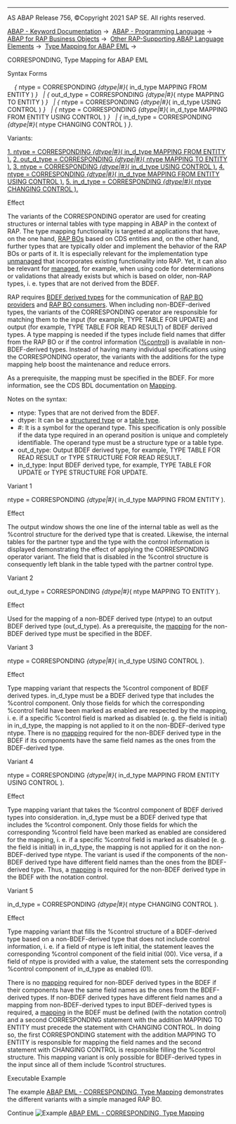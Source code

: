   

* * *

AS ABAP Release 756, ©Copyright 2021 SAP SE. All rights reserved.

[ABAP - Keyword Documentation](https://help.sap.com/doc/abapdocu_756_index_htm/7.56/en-US/abenabap.htm) →  [ABAP - Programming Language](https://help.sap.com/doc/abapdocu_756_index_htm/7.56/en-US/abenabap_reference.htm) →  [ABAP for RAP Business Objects](https://help.sap.com/doc/abapdocu_756_index_htm/7.56/en-US/abenabap_for_rap_bos.htm) →  [Other RAP-Supporting ABAP Language Elements](https://help.sap.com/doc/abapdocu_756_index_htm/7.56/en-US/abenabap_rap_other.htm) →  [Type Mapping for ABAP EML](https://help.sap.com/doc/abapdocu_756_index_htm/7.56/en-US/abapeml_type_mapping.htm) → 

CORRESPONDING, Type Mapping for ABAP EML

Syntax Forms

    *{* ntype = CORRESPONDING *{*dtype*|*#*}*( in\_d\_type MAPPING FROM ENTITY ) *}*
  *|* *{* out\_d\_type = CORRESPONDING *{*dtype*|*#*}*( ntype MAPPING TO ENTITY ) *}*
  *|* *{* ntype = CORRESPONDING *{*dtype*|*#*}*( in\_d\_type USING CONTROL ) *}*
  *|* *{* ntype = CORRESPONDING *{*dtype*|*#*}*( in\_d\_type MAPPING FROM ENTITY USING CONTROL ) *}*
  *|* *{* in\_d\_type = CORRESPONDING *{*dtype*|*#*}*( ntype CHANGING CONTROL ) *}*.

Variants:

[1\. ntype = CORRESPONDING *{*dtype*|*#*}*( in\_d\_type MAPPING FROM ENTITY ).](#!ABAP_VARIANT_1@1@)
[2\. out\_d\_type = CORRESPONDING *{*dtype*|*#*}*( ntype MAPPING TO ENTITY ).](#!ABAP_VARIANT_2@2@)
[3\. ntype = CORRESPONDING *{*dtype*|*#*}*( in\_d\_type USING CONTROL ).](#!ABAP_VARIANT_3@3@)
[4\. ntype = CORRESPONDING *{*dtype*|*#*}*( in\_d\_type MAPPING FROM ENTITY USING CONTROL ).](#!ABAP_VARIANT_4@4@)
[5\. in\_d\_type = CORRESPONDING *{*dtype*|*#*}*( ntype CHANGING CONTROL ).](#!ABAP_VARIANT_5@5@)

Effect

The variants of the CORRESPONDING operator are used for creating structures or internal tables with type mapping in ABAP in the context of RAP. The type mapping functionality is targeted at applications that have, on the one hand, [RAP BOs](https://help.sap.com/doc/abapdocu_756_index_htm/7.56/en-US/abenrap_bo_glosry.htm "Glossary Entry") based on CDS entities and, on the other hand, further types that are typically older and implement the behavior of the RAP BOs or parts of it. It is especially relevant for the implementation type [unmanaged](https://help.sap.com/doc/abapdocu_756_index_htm/7.56/en-US/abenbdl_impl_type.htm) that incorporates existing functionality into RAP. Yet, it can also be relevant for [managed](https://help.sap.com/doc/abapdocu_756_index_htm/7.56/en-US/abenbdl_impl_type.htm), for example, when using code for determinations or validations that already exists but which is based on older, non-RAP types, i. e. types that are not derived from the BDEF.

RAP requires [BDEF derived types](https://help.sap.com/doc/abapdocu_756_index_htm/7.56/en-US/abenrap_derived_type_glosry.htm "Glossary Entry") for the communication of [RAP BO providers](https://help.sap.com/doc/abapdocu_756_index_htm/7.56/en-US/abenrap_bo_provider_glosry.htm "Glossary Entry") and [RAP BO consumers](https://help.sap.com/doc/abapdocu_756_index_htm/7.56/en-US/abenrap_bo_consumer_glosry.htm "Glossary Entry"). When including non-BDEF-derived types, the variants of the CORRESPONDING operator are responsible for matching them to the input (for example, TYPE TABLE FOR UPDATE) and output (for example, TYPE TABLE FOR READ RESULT) of BDEF derived types. A type mapping is needed if the types include field names that differ from the RAP BO or if the control information ([%control](https://help.sap.com/doc/abapdocu_756_index_htm/7.56/en-US/abapderived_types_comp.htm)) is available in non-BDEF-derived types. Instead of having many individual specifications using the CORRESPONDING operator, the variants with the additions for the type mapping help boost the maintenance and reduce errors.

As a prerequisite, the mapping must be specified in the BDEF. For more information, see the CDS BDL documentation on [Mapping](https://help.sap.com/doc/abapdocu_756_index_htm/7.56/en-US/abenbdl_type_mapping.htm).

Notes on the syntax:

-   ntype: Types that are not derived from the BDEF.
-   dtype: It can be a [structured type](https://help.sap.com/doc/abapdocu_756_index_htm/7.56/en-US/abenstructured_type_glosry.htm "Glossary Entry") or a [table type](https://help.sap.com/doc/abapdocu_756_index_htm/7.56/en-US/abentable_type_glosry.htm "Glossary Entry").
-   #: It is a symbol for the operand type. This specification is only possible if the data type required in an operand position is unique and completely identifiable. The operand type must be a structure type or a table type.
-   out\_d\_type: Output BDEF derived type, for example, TYPE TABLE FOR READ RESULT or TYPE STRUCTURE FOR READ RESULT.
-   in\_d\_type: Input BDEF derived type, for example, TYPE TABLE FOR UPDATE or TYPE STRUCTURE FOR UPDATE.

Variant 1   

ntype = CORRESPONDING *{*dtype*|*#*}*( in\_d\_type MAPPING FROM ENTITY ).

Effect

The output window shows the one line of the internal table as well as the %control structure for the derived type that is created. Likewise, the internal tables for the partner type and the type with the control information is displayed demonstrating the effect of applying the CORRESPONDING operator variant. The field that is disabled in the %control structure is consequently left blank in the table typed with the partner control type.

Variant 2   

out\_d\_type = CORRESPONDING *{*dtype*|*#*}*( ntype MAPPING TO ENTITY ).

Effect

Used for the mapping of a non-BDEF derived type (ntype) to an output BDEF derived type (out\_d\_type). As a prerequisite, the [mapping](https://help.sap.com/doc/abapdocu_756_index_htm/7.56/en-US/abenbdl_type_mapping.htm) for the non-BDEF derived type must be specified in the BDEF.

Variant 3   

ntype = CORRESPONDING *{*dtype*|*#*}*( in\_d\_type USING CONTROL ).

Effect

Type mapping variant that respects the %control component of BDEF derived types. in\_d\_type must be a BDEF derived type that includes the %control component. Only those fields for which the corresponding %control field have been marked as enabled are respected by the mapping, i. e. if a specific %control field is marked as disabled (e. g. the field is initial) in in\_d\_type, the mapping is not applied to it on the non-BDEF-derived type ntype. There is no [mapping](https://help.sap.com/doc/abapdocu_756_index_htm/7.56/en-US/abenbdl_type_mapping.htm) required for the non-BDEF derived type in the BDEF if its components have the same field names as the ones from the BDEF-derived type.

Variant 4   

ntype = CORRESPONDING *{*dtype*|*#*}*( in\_d\_type MAPPING FROM ENTITY USING CONTROL ).

Effect

Type mapping variant that takes the %control component of BDEF derived types into consideration. in\_d\_type must be a BDEF derived type that includes the %control component. Only those fields for which the corresponding %control field have been marked as enabled are considered for the mapping, i. e. if a specific %control field is marked as disabled (e. g. the field is initial) in in\_d\_type, the mapping is not applied for it on the non-BDEF-derived type ntype. The variant is used if the components of the non-BDEF derived type have different field names than the ones from the BDEF-derived type. Thus, a [mapping](https://help.sap.com/doc/abapdocu_756_index_htm/7.56/en-US/abenbdl_type_mapping.htm) is required for the non-BDEF derived type in the BDEF with the notation control.

Variant 5   

in\_d\_type = CORRESPONDING *{*dtype*|*#*}*( ntype CHANGING CONTROL ).

Effect

Type mapping variant that fills the %control structure of a BDEF-derived type based on a non-BDEF-derived type that does not include control information, i. e. if a field of ntype is left initial, the statement leaves the corresponding %control component of the field initial (00). Vice versa, if a field of ntype is provided with a value, the statement sets the corresponding %control component of in\_d\_type as enabled (01).

There is no [mapping](https://help.sap.com/doc/abapdocu_756_index_htm/7.56/en-US/abenbdl_type_mapping.htm) required for non-BDEF derived types in the BDEF if their components have the same field names as the ones from the BDEF-derived types. If non-BDEF derived types have different field names and a mapping from non-BDEF-derived types to input BDEF-derived types is required, a [mapping](https://help.sap.com/doc/abapdocu_756_index_htm/7.56/en-US/abenbdl_type_mapping.htm) in the BDEF must be defined (with the notation control) and a second CORRESPONDING statement with the addition MAPPING TO ENTITY must precede the statement with CHANGING CONTROL. In doing so, the first CORRESPONDING statement with the addition MAPPING TO ENTITY is responsible for mapping the field names and the second statement with CHANGING CONTROL is responsible filling the %control structure. This mapping variant is only possible for BDEF-derived types in the input since all of them include %control structures.

Executable Example

The example [ABAP EML - CORRESPONDING, Type Mapping](https://help.sap.com/doc/abapdocu_756_index_htm/7.56/en-US/abeneml_type_mapping_abexa.htm) demonstrates the different variants with a simple managed RAP BO.

Continue
![Example](exa.gif "Example") [ABAP EML - CORRESPONDING, Type Mapping](https://help.sap.com/doc/abapdocu_756_index_htm/7.56/en-US/abeneml_type_mapping_abexa.htm)